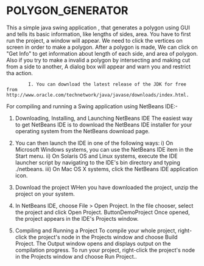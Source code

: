 # POLYGON_GENERATOR
This a simple java swing application , that generates a polygon using GUI and tells its basic information, like lengths of sides, area.
You have to first run the project, a window will appear. We need to click the vertices on screen in order to make a polygon. After a polygon is made, We can click on "Get Info" to get information about length of each side, and area of polygon. Also if you try to make a invalid a polygon by intersecting and making cut from a side to another, A dialog box will appear and warn you and restrict tha action.


            I. You can download the latest release of the JDK for free from http://www.oracle.com/technetwork/java/javase/downloads/index.html.

For compiling and running a Swing application using NetBeans IDE:-
1. Downloading, Installing, and Launching NetBeans IDE
 The easiest way to get NetBeans IDE is to download the NetBeans IDE installer for your operating system from the NetBeans download page.

2. You can then launch the IDE in one of the following ways:
       i) On Microsoft Windows systems, you can use the NetBeans IDE item in the Start menu.
       ii)  On Solaris OS and Linux systems, execute the IDE launcher script by navigating to the IDE's bin directory and   typing ./netbeans.
       iii) On Mac OS X systems, click the NetBeans IDE application icon.

3. Download the project 
WHen you have downloaded the project, unzip the project on your system. 

4. In NetBeans IDE, choose File > Open Project. In the file chooser, select the project and click Open Project.
ButtonDemoProject
Once opened, the project appears in the IDE's Projects window. 

5. Compiling and Running a Project
To compile your whole project, right-click the project's node in the Projects window and choose Build Project.
The Output window opens and displays output on the compilation progress.
To run your project, right-click the project's node in the Projects window and choose Run Project..

